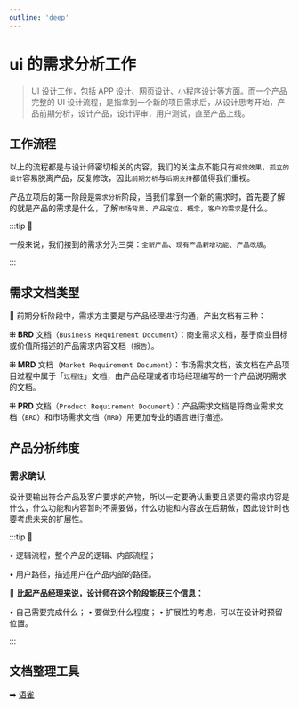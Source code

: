 ```yaml
---
outline: 'deep'
---
```


# ui 的需求分析工作

> UI 设计工作，包括 APP 设计、网页设计、小程序设计等方面。而一个产品完整的 UI 设计流程，是指拿到一个新的项目需求后，从设计思考开始，产品前期分析，设计产品，设计评审，用户测试，直至产品上线。

## 工作流程

<ElImg src="ui/32.png"/>

以上的流程都是与设计师密切相关的内容，我们的关注点不能只有`视觉效果`，`孤立的设计`容易脱离产品，反复修改，因此`前期分析`与`后期支持`都值得我们重视。

<ElImg src="ui/33.png"/>

产品立项后的第一阶段是`需求分析`阶段，当我们拿到一个新的需求时，首先要了解的就是产品的需求是什么，了解`市场背景`、`产品定位`、`概念`，`客户的需求`是什么。

<ElImg src="ui/34.png"/>

:::tip :eyes:

一般来说，我们接到的需求分为三类：`全新产品`、`现有产品新增功能`、`产品改版`。

:::

## 需求文档类型

<ElCard shadow="hover">

🔎 前期分析阶段中，需求方主要是与产品经理进行沟通，产出文档有三种：

**⁜ BRD** 文档（`Business Requirement Document`）：商业需求文档，基于商业目标或价值所描述的产品需求内容文档（`报告`）。

**⁜ MRD** 文档（`Market Requirement Document`）：市场需求文档，该文档在产品项目过程中属于「`过程性`」文档，由产品经理或者市场经理编写的一个产品说明需求的文档。

**⁜ PRD** 文档（`Product Requirement Document`）：产品需求文档是将商业需求文档（`BRD`）和市场需求文档（`MRD`）用更加专业的语言进行描述。

</ElCard>

<ElImg src="ui/35.png"/>

## 产品分析纬度

### 需求确认

设计要输出符合产品及客户要求的产物，所以一定要确认重要且紧要的需求内容是什么，什么功能和内容暂时不需要做，什么功能和内容放在后期做，因此设计时也要考虑未来的扩展性。

:::tip :eyes:

• 逻辑流程，整个产品的逻辑、内部流程；

• 用户路径，描述用户在产品内部的路径。

:bell: **比起产品经理来说，设计师在这个阶段能获三个信息：**

• 自己需要完成什么；
• 要做到什么程度；
• 扩展性的考虑，可以在设计时预留位置。

:::

## 文档整理工具

➡️ [语雀](https://www.yuque.com)

<ElImg src="ui/36.png"/>
